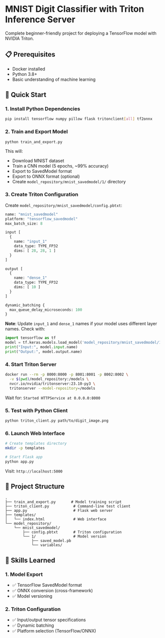 # MNIST Digit Classifier with Triton Inference Server

Complete beginner-friendly project for deploying a TensorFlow model with NVIDIA Triton.

## 📋 Prerequisites

- Docker installed
- Python 3.8+
- Basic understanding of machine learning

## 🚀 Quick Start

### 1. Install Python Dependencies

```bash
pip install tensorflow numpy pillow flask tritonclient[all] tf2onnx
```

### 2. Train and Export Model

```bash
python train_and_export.py
```

This will:
- Download MNIST dataset
- Train a CNN model (5 epochs, ~99% accuracy)
- Export to SavedModel format
- Export to ONNX format (optional)
- Create `model_repository/mnist_savedmodel/1/` directory

### 3. Create Triton Configuration

Create `model_repository/mnist_savedmodel/config.pbtxt`:

```protobuf
name: "mnist_savedmodel"
platform: "tensorflow_savedmodel"
max_batch_size: 8

input [
  {
    name: "input_1"
    data_type: TYPE_FP32
    dims: [ 28, 28, 1 ]
  }
]

output [
  {
    name: "dense_1"
    data_type: TYPE_FP32
    dims: [ 10 ]
  }
]

dynamic_batching {
  max_queue_delay_microseconds: 100
}
```

**Note**: Update `input_1` and `dense_1` names if your model uses different layer names. Check with:

```python
import tensorflow as tf
model = tf.keras.models.load_model('model_repository/mnist_savedmodel/1')
print("Input:", model.input.name)
print("Output:", model.output.name)
```

### 4. Start Triton Server

```bash
docker run --rm -p 8000:8000 -p 8001:8001 -p 8002:8002 \
  -v $(pwd)/model_repository:/models \
  nvcr.io/nvidia/tritonserver:23.10-py3 \
  tritonserver --model-repository=/models
```

Wait for: `Started HTTPService at 0.0.0.0:8000`

### 5. Test with Python Client

```bash
python triton_client.py path/to/digit_image.png
```

### 6. Launch Web Interface

```bash
# Create templates directory
mkdir -p templates

# Start Flask app
python app.py
```

Visit: `http://localhost:5000`

## 📁 Project Structure

```
.
├── train_and_export.py       # Model training script
├── triton_client.py           # Command-line test client
├── app.py                     # Flask web server
├── templates/
│   └── index.html             # Web interface
└── model_repository/
    └── mnist_savedmodel/
        ├── config.pbtxt       # Triton configuration
        └── 1/                 # Model version
            ├── saved_model.pb
            └── variables/
```

## 🎯 Skills Learned

### 1. Model Export
- ✅ TensorFlow SavedModel format
- ✅ ONNX conversion (cross-framework)
- ✅ Model versioning

### 2. Triton Configuration
- ✅ Input/output tensor specifications
- ✅ Dynamic batching
- ✅ Platform selection (TensorFlow/ONNX)
